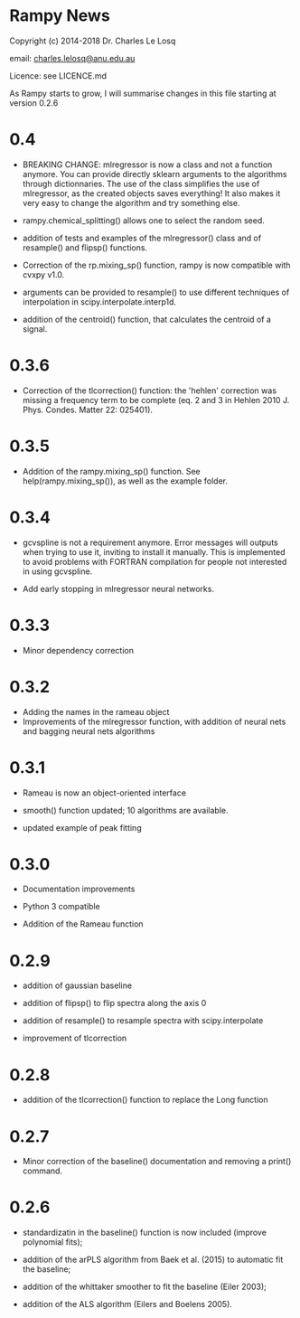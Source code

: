 # Rampy News

Copyright (c) 2014-2018 Dr. Charles Le Losq

email: charles.lelosq@anu.edu.au

Licence: see LICENCE.md

As Rampy starts to grow, I will summarise changes in this file starting at version 0.2.6

# 0.4

- BREAKING CHANGE: mlregressor is now a class and not a function anymore. You can provide directly sklearn arguments to the algorithms through dictionnaries.
The use of the class simplifies the use of mlregressor, as the created objects saves everything!
It also makes it very easy to change the algorithm and try something else.

- rampy.chemical_splitting() allows one to select the random seed.

- addition of tests and examples of the mlregressor() class and of resample() and flipsp() functions.

- Correction of the rp.mixing_sp() function, rampy is now compatible with cvxpy v1.0.

- arguments can be provided to resample() to use different techniques of interpolation in scipy.interpolate.interp1d.

- addition of the centroid() function, that calculates the centroid of a signal.

# 0.3.6

- Correction of the tlcorrection() function: the 'hehlen' correction was missing a frequency term to be complete (eq. 2 and 3 in Hehlen 2010 J. Phys. Condes. Matter 22: 025401).

# 0.3.5

- Addition of the rampy.mixing_sp() function. See help(rampy.mixing_sp()), as well as the example folder.

# 0.3.4

- gcvspline is not a requirement anymore. Error messages will outputs when trying to use it, inviting to install it manually. This is implemented to avoid problems with FORTRAN compilation for people not interested in using gcvspline.

- Add early stopping in mlregressor neural networks.

# 0.3.3

- Minor dependency correction

# 0.3.2

- Adding the names in the rameau object
- Improvements of the mlregressor function, with addition of neural nets and bagging neural nets algorithms

# 0.3.1

- Rameau is now an object-oriented interface

- smooth() function updated; 10 algorithms are available.

- updated example of peak fitting

# 0.3.0

- Documentation improvements

- Python 3 compatible

- Addition of the Rameau function

# 0.2.9

- addition of gaussian baseline

- addition of flipsp() to flip spectra along the axis 0

- addition of resample() to resample spectra with scipy.interpolate

- improvement of tlcorrection

# 0.2.8

- addition of the tlcorrection() function to replace the Long function

# 0.2.7

- Minor correction of the baseline() documentation and removing a print() command.

# 0.2.6

- standardizatin in the baseline() function is now included (improve polynomial fits);

- addition of the arPLS algorithm from Baek et al. (2015) to automatic fit the baseline;

- addition of the whittaker smoother to fit the baseline (Eiler 2003);

- addition of the ALS algorithm (Eilers and Boelens 2005).
